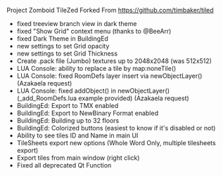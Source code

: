 Project Zomboid TileZed
Forked From https://github.com/timbaker/tiled

- fixed treeview branch view in dark theme
- fixed "Show Grid" context menu (thanks to @BeeArr)
- fixed Dark Theme in BuildingEd
- new settings to set Grid opacity
- new settings to set Grid Thickness
- Create .pack file (Jumbo) textures up to 2048x2048 (was 512x512)
- LUA Console: ability to replace a tile by map:noneTile()
- LUA Console: fixed RoomDefs layer insert via newObjectLayer() (Azakaela request)
- LUA Console: fixed addObject() in newObjectLayer() (_add_RoomDefs.lua example provided) (Azakaela request)
- BuildingEd: Export to TMX enabled
- BuildingEd: Export to NewBinary Format enabled
- BuildingEd: Building up to 32 floors
- BuildingEd: Colorized buttons (easiest to know if it's disabled or not)
- Ability to see tiles ID and Name in main UI
- TileSheets export new options (Whole Word Only, multiple tilesheets export)
- Export tiles from main window (right click)
- Fixed all deprecated Qt Function